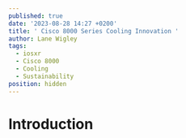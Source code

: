 ```yaml
---
published: true
date: '2023-08-28 14:27 +0200'
title: ' Cisco 8000 Series Cooling Innovation '
author: Lane Wigley
tags:
  - iosxr
  - Cisco 8000
  - Cooling
  - Sustainability
position: hidden
---
```

# Introduction

